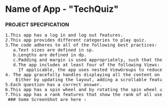 # Name of App - "TechQuiz"
### PROJECT SPECIFICATION
<pre>
1.This app has a log in and log out features.
2.This app provides different categories to play quiz.
3.The code adheres to all of the following best practices:
   a.Text sizes are defined in sp.
   b.Lengths are defined in dp.
   c.Padding and margin is used appropriately, such that the views are not crammed up against each other.
   d.The app includes at least four of the following Views: TextView, ImageView, Button, EditText, LinearLayout, RelativeLayout, ScrollView. 
     If applicable, the app uses nested ViewGroups to reduce the complexity of the layout.
4. The app gracefully handles displaying all the content on screen when rotated. 
    Either by updating the layout, adding a scrollable feature or some other mechanism that adheres to Android development guidelines.
5.Each question has a correct answer.
6.This app has a spin wheel and by rotating the spin wheel user can earn coins.
7.This app has a rank features that show the rank of all user.
 ### Some ScreenShot are here :
    <pre>
    
 
